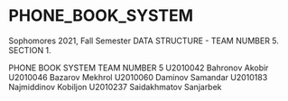 # PHONE_BOOK_SYSTEM
Sophomores 2021, Fall Semester
DATA STRUCTURE - TEAM NUMBER 5. SECTION 1. 

PHONE BOOK SYSTEM
TEAM NUMBER 5
U2010042 Bahronov Akobir
U2010046 Bazarov Mekhrol
U2010060 Daminov Samandar
U2010183 Najmiddinov Kobiljon
U2010237 Saidakhmatov Sanjarbek
